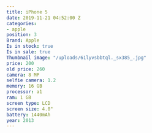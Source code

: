 ```yaml
---
title: iPhone 5
date: 2019-11-21 04:52:00 Z
categories:
- apple
position: 3
Brand: Apple
Is in stock: true
Is in sale: true
Thumbnail image: "/uploads/61lyvsbbtql._sx385_.jpg"
price: 200
old price: 260
camera: 8 MP
selfie camera: 1.2
memory: 16 GB
processor: a1
ram: 1 GB
screen type: LCD
screen size: 4.0"
battery: 1440mAh
year: 2013
---
```


